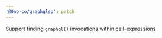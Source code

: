 ```yaml
---
'@0no-co/graphqlsp': patch
---
```


Support finding `graphql()` invocations within call-expressions
